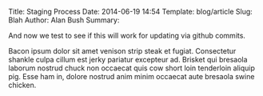 Title: Staging Process
Date: 2014-06-19 14:54
Template: blog/article 
Slug: Blah
Author: Alan Bush
Summary: 

And now we test to see if this will work for updating via github commits. 

Bacon ipsum dolor sit amet venison strip steak et fugiat. Consectetur shankle culpa cillum est jerky pariatur excepteur ad. Brisket qui bresaola laborum nostrud chuck non occaecat quis cow short loin tenderloin aliquip pig. Esse ham in, dolore nostrud anim minim occaecat aute bresaola swine chicken.

